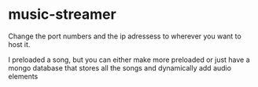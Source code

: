 # music-streamer

Change the port numbers and the ip adressess to wherever you want to host it. 

I preloaded a song, but you can either make more preloaded or just have a mongo database that stores all the songs
and dynamically add audio elements
